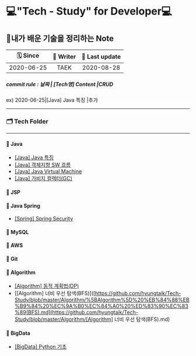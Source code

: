 # 💻"Tech - Study" for Developer💻

## 📖내가 배운 기술을 정리하는 Note

|  🗓 Since   | 📝 Writer | 📅 Last update |
| :--------: | :------: | :-----------: |
| 2020-06-25 |   TAEK   |  2020-08-28   |

##### commit rule : 날짜 | [Tech명] Content |CRUD

 ex) 2020-06-25|[Java] Java 특징 |추가 

---

### 🗂 Tech Folder

---

#### 📒 Java

* [[Java] Java 특징](https://github.com/hyungtaik/Tech-Study/blob/master/Java/%5BJava%5D%20Java%20%ED%8A%B9%EC%A7%95.md)
* [[Java] 객체지향 SW 흐름](https://github.com/hyungtaik/Tech-Study/blob/master/Java/%5BJava%5D%20%EA%B0%9D%EC%B2%B4%EC%A7%80%ED%96%A5%20SW%20%ED%9D%90%EB%A6%84.md)
* [[Java] Java Virtual Machine](https://github.com/hyungtaik/Tech-Study/blob/master/Java/%5BJava%5D%20Java%20Virtual%20Machine.md)
* [[Java] 가비지 컬렉터(GC)](https://github.com/hyungtaik/Tech-Study/blob/master/Java/%5BJava%5D%20%EA%B0%80%EB%B9%84%EC%A7%80%20%EC%BB%AC%EB%A0%89%ED%84%B0(GC).md)

#### 📕 JSP

#### 📗 Java Spring

- [[Spring] Spring Security](https://github.com/hyungtaik/Tech-Study/blob/master/Java%20Spring/%5BSpring%5D%20Spring%20Security.md)

#### 📘 MySQL

#### 📙 AWS

#### 📔 Git

#### 📓 Algorithm

- [[Algorithm] 동적 계획법(DP)](https://github.com/hyungtaik/Tech-Study/blob/master/Algorithm/%5BAlgorithm%5D%20%EB%8F%99%EC%A0%81%20%EA%B3%84%ED%9A%8D%EB%B2%95(DP).md)
- [[Algorithm] 너비 우선 탐색(BFS)]([https://github.com/hyungtaik/Tech-Study/blob/master/Algorithm/%5BAlgorithm%5D%20%EB%84%88%EB%B9%84%20%EC%9A%B0%EC%84%A0%20%ED%83%90%EC%83%89(BFS).md](https://github.com/hyungtaik/Tech-Study/blob/master/Algorithm/[Algorithm] 너비 우선 탐색(BFS).md)

#### 📒 BigData

- [[BigData] Python 기초](BigData/Python_Study.md)








